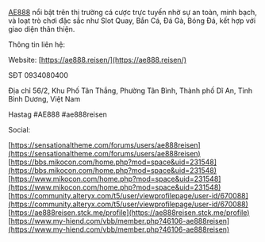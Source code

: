 
[AE888](https://ae888.reisen/) nổi bật trên thị trường cá cược trực tuyến nhờ sự an toàn, minh bạch, và loạt trò chơi đặc sắc như Slot Quay, Bắn Cá, Đá Gà, Bóng Đá, kết hợp với giao diện thân thiện.  

Thông tin liên hệ:  

Website: [https://ae888.reisen/](https://ae888.reisen/)  

SĐT 0934080400  

Địa chỉ 56/2, Khu Phố Tân Thắng, Phường Tân Bình, Thành phố Dĩ An, Tỉnh Bình Dương, Việt Nam  

Hastag #AE888 #ae888reisen  

  

Social:  

  

[https://sensationaltheme.com/forums/users/ae888reisen](https://sensationaltheme.com/forums/users/ae888reisen)  
[https://bbs.mikocon.com/home.php?mod=space&uid=231548](https://bbs.mikocon.com/home.php?mod=space&uid=231548)  
[https://www.mikocon.com/home.php?mod=space&uid=231548](https://www.mikocon.com/home.php?mod=space&uid=231548)  
[https://community.alteryx.com/t5/user/viewprofilepage/user-id/670088](https://community.alteryx.com/t5/user/viewprofilepage/user-id/670088)  
[https://ae888reisen.stck.me/profile](https://ae888reisen.stck.me/profile)  
[https://www.my-hiend.com/vbb/member.php?46106-ae888reisen](https://www.my-hiend.com/vbb/member.php?46106-ae888reisen)